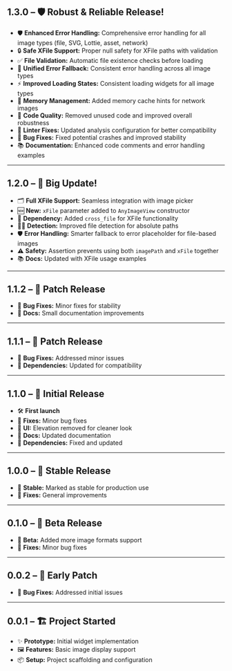 ## 1.3.0 – 🛡️ Robust & Reliable Release!
- 🛡️ **Enhanced Error Handling:** Comprehensive error handling for all image types (file, SVG, Lottie, asset, network)
- 🔒 **Safe XFile Support:** Proper null safety for XFile paths with validation
- ✅ **File Validation:** Automatic file existence checks before loading
- 🎯 **Unified Error Fallback:** Consistent error handling across all image types
- ⚡ **Improved Loading States:** Consistent loading widgets for all image types
- 💾 **Memory Management:** Added memory cache hints for network images
- 🧹 **Code Quality:** Removed unused code and improved overall robustness
- 🔧 **Linter Fixes:** Updated analysis configuration for better compatibility
- 🐛 **Bug Fixes:** Fixed potential crashes and improved stability
- 📚 **Documentation:** Enhanced code comments and error handling examples

---

## 1.2.0 – 🚀 Big Update!
- 🗂️ **Full XFile Support:** Seamless integration with image picker
- 🆕 **New:** `xFile` parameter added to `AnyImageView` constructor
- 🔗 **Dependency:** Added `cross_file` for XFile functionality
- 🕵️‍♂️ **Detection:** Improved file detection for absolute paths
- 🛡️ **Error Handling:** Smarter fallback to error placeholder for file-based images
- ⚠️ **Safety:** Assertion prevents using both `imagePath` and `xFile` together
- 📚 **Docs:** Updated with XFile usage examples

---

## 1.1.2 – 🐞 Patch Release
- 🐛 **Bug Fixes:** Minor fixes for stability
- 📖 **Docs:** Small documentation improvements

---

## 1.1.1 – 🐞 Patch Release
- 🐛 **Bug Fixes:** Addressed minor issues
- 🔄 **Dependencies:** Updated for compatibility

---

## 1.1.0 – 🎉 Initial Release
- 🛠️ **First launch**
- 🐞 **Fixes:** Minor bug fixes
- 🧹 **UI:** Elevation removed for cleaner look
- 📖 **Docs:** Updated documentation
- 🔄 **Dependencies:** Fixed and updated

---

## 1.0.0 – 🚦 Stable Release
- 🏁 **Stable:** Marked as stable for production use
- 🐞 **Fixes:** General improvements

---

## 0.1.0 – 🧪 Beta Release
- 🧪 **Beta:** Added more image formats support
- 🐞 **Fixes:** Minor bug fixes

---

## 0.0.2 – 🐣 Early Patch
- 🐛 **Bug Fixes:** Addressed initial issues

---

## 0.0.1 – 🏗️ Project Started
- ✨ **Prototype:** Initial widget implementation
- 🖼️ **Features:** Basic image display support
- 📦 **Setup:** Project scaffolding and configuration